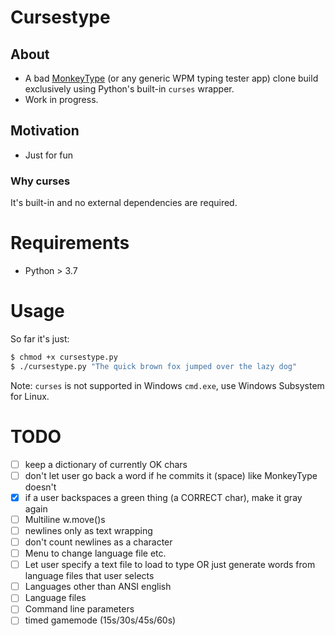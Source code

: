 # Cursestype

## About
* A bad [MonkeyType](https://monkeytype.com) (or any generic WPM typing tester app) clone build exclusively using Python's built-in `curses` wrapper.
* Work in progress.

## Motivation
* Just for fun
### Why curses
It's built-in and no external dependencies are required.

# Requirements
* Python > 3.7

# Usage
So far it's just:
```bash
$ chmod +x cursestype.py
$ ./cursestype.py "The quick brown fox jumped over the lazy dog"
```
Note: `curses` is not supported in Windows `cmd.exe`, use Windows Subsystem for Linux.


# TODO
- [ ] keep a dictionary of currently OK chars
- [ ] don't let user go back a word if he commits it (space) like MonkeyType doesn't
- [x] if a user backspaces a green thing (a CORRECT char), make it gray again
- [ ] Multiline w.move()s
- [ ] newlines only as text wrapping
- [ ] don't count newlines as a character
- [ ] Menu to change language file etc.
- [ ] Let user specify a text file to load to type OR just generate words from language files that user selects
- [ ] Languages other than ANSI english
- [ ] Language files
- [ ] Command line parameters
- [ ] timed gamemode (15s/30s/45s/60s)
